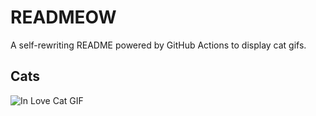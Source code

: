 # READMEOW

A self-rewriting README powered by GitHub Actions to display cat gifs.

## Cats

![In Love Cat GIF](https://media1.giphy.com/media/MDJ9IbxxvDUQM/200.gif?cid=9acd02dawsx2to3ds7e3feqy4jxu29em1jp6i2k3d9gv8r9t&ep=v1_gifs_search&rid=200.gif&ct=g)
